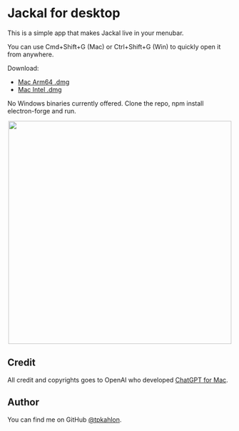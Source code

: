 # Jackal for desktop

This is a simple app that makes Jackal live in your menubar.

You can use Cmd+Shift+G (Mac) or Ctrl+Shift+G (Win) to quickly open it from anywhere.

Download:

- [Mac Arm64 .dmg](https://github.com/tpkahlon/jackal-mac/releases/download/v0.0.1/Jackal-0.0.1-arm64.dmg)
- [Mac Intel .dmg](https://github.com/tpkahlon/jackal-mac/releases/download/v0.0.1/Jackal-0.0.1-x64.dmg)

No Windows binaries currently offered. Clone the repo, npm install electron-forge and run.

<p align="center">
  <img src="./images/screenshot.png" width="500">
</p>

## Credit

All credit and copyrights goes to OpenAI who developed [ChatGPT for Mac](https://github.com/vincelwt).

## Author

You can find me on GitHub [@tpkahlon](https://github.com/tpkahlon).
